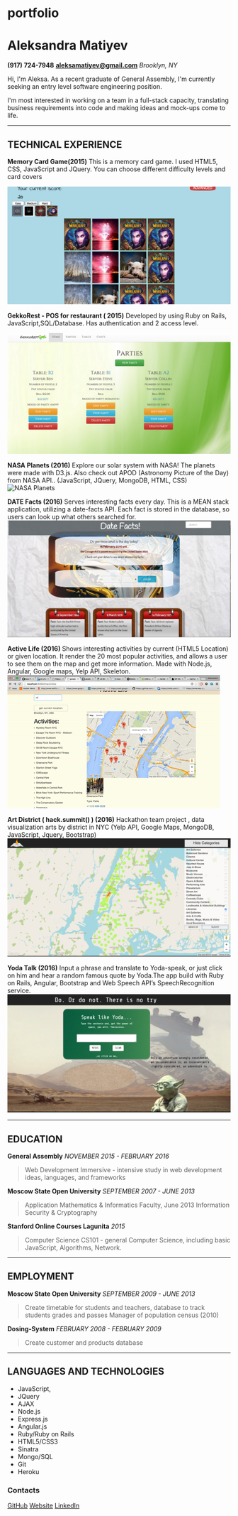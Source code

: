 # portfolio
Aleksandra Matiyev
===================
**(917) 724-7948**
**aleksamatiyev@gmail.com**
*Brooklyn, NY*

Hi, I'm Aleksa. As a recent graduate of General Assembly, I'm currently seeking an entry level software engineering position. 

I'm most interested in working on a team in a full-stack capacity, translating business requirements into code and making ideas and mock-ups come to life.

----------


TECHNICAL EXPERIENCE
-------------

 **Memory Card Game(2015)**
  This is a memory card game. I used HTML5, CSS, JavaScript and JQuery. You can choose different difficulty levels and card covers


![Memory Card Game](https://github.com/aleksa000777/portfolio/blob/master/assets/img/projects/cardgame/shot2.png)


**GekkoRest - POS for restaurant ( 2015)**
Developed by using Ruby on Rails, JavaScript,SQL/Database. Has authentication and 2 access level.

![GekkoRest](https://github.com/aleksa000777/portfolio/blob/master/assets/img/projects/restaurant/2.png)

**NASA Planets (2016)**
 Explore our solar system with NASA! The planets were made with D3.js. Also check out APOD (Astronomy Picture of the Day) from NASA API.. (JavaScript, JQuery, MongoDB, HTML, CSS)
 ![NASA Planets](https://github.com/aleksa000777/portfolio/blob/master/assets/img/projects/nasa/1.png)
 
**DATE Facts (2016)**
Serves interesting facts every day. This is a MEAN stack application, utilizing a date-facts API. Each fact is stored in the database, so users can look up what others searched for.
![DATE Facts](https://github.com/aleksa000777/portfolio/blob/master/assets/img/projects/datefacts/datefacts.png)

**Active Life (2016)**
Shows interesting activities by current (HTML5 Location) or given location. It render the 20 most popular activities, and allows a user to see them on the map and get more information. Made with Node.js, Angular, Google maps, Yelp API, Skeleton.
![Active Life](https://github.com/aleksa000777/portfolio/blob/master/assets/img/projects/activities/activities.gif)

**Art District ( hack.summit() ) (2016)**
Hackathon team project , data visualization arts by district in NYC (Yelp API, Google Maps, MongoDB, JavaScript, Jquery, Bootstrap)
![Art District](https://github.com/aleksa000777/portfolio/blob/master/assets/img/projects/artdistrict/artdistrict.png)

**Yoda Talk (2016)**
Input a phrase and  translate to Yoda-speak, or just click on him and hear a random famous quote by Yoda.The app build with Ruby on Rails, Angular, Bootstrap and Web Speech API’s SpeechRecognition service.
![Yoda Talk](https://github.com/aleksa000777/portfolio/blob/master/assets/img/projects/yoda/yoda.png)

 
----------


EDUCATION
-------------------

**General Assembly** *NOVEMBER  2015 - FEBRUARY 2016*
>Web Development Immersive - intensive study in web development ideas, languages, and frameworks 


**Moscow State Open University** *SEPTEMBER  2007 - JUNE 2013*
>Application Mathematics & Informatics Faculty, June 2013
>Information Security & Cryptography

**Stanford Online Courses Lagunita** *2015*
>Computer Science CS101 - general Computer Science, including basic JavaScript, Algorithms, Network.



----------


EMPLOYMENT
-------------
**Moscow State Open University**  *SEPTEMBER 2009 - JUNE  2013*
> Create timetable for students and teachers, database to track students grades and passes
>Manager of population census (2010)

**Dosing-System** *FEBRUARY 2008 - FEBRUARY  2009*
>Create customer and products database


----------


LANGUAGES AND TECHNOLOGIES
--------------------

- JavaScript,
- JQuery
- AJAX
- Node.js
- Express.js
- Angular.js
- Ruby/Ruby on Rails
- HTML5/CSS3
- Sinatra
- Mongo/SQL
- Git
- Heroku

### Contacts
[GitHub](https://github.com/aleksa000777)
[Website](http://aleksamatiyev.com/)
[LinkedIn](https://www.linkedin.com/in/aleksamatiyev)
